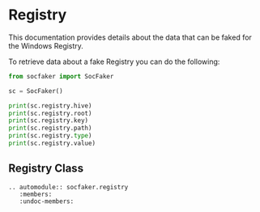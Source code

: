 # Registry

This documentation provides details about the data that can be faked for the Windows Registry.

To retrieve data about a fake Registry you can do the following:


```python
from socfaker import SocFaker

sc = SocFaker()

print(sc.registry.hive)
print(sc.registry.root)
print(sc.registry.key)
print(sc.registry.path)
print(sc.registry.type)
print(sc.registry.value)
```

## Registry Class

```eval_rst
.. automodule:: socfaker.registry
   :members:
   :undoc-members:
```
